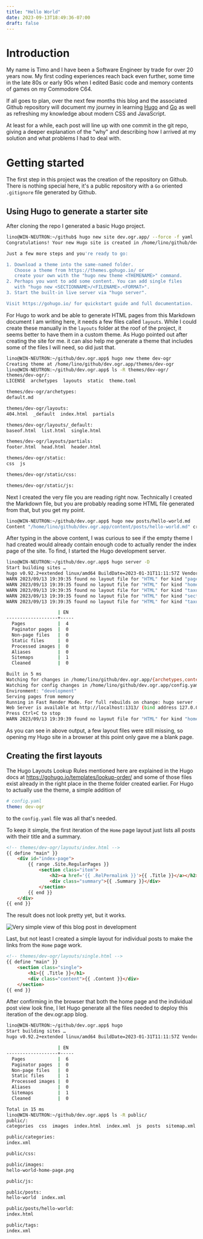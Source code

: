 ```yaml
---
title: "Hello World"
date: 2023-09-13T18:49:36-07:00
draft: false
---
```


# Introduction

My name is Timo and I have been a Software Engineer by trade for over 20 years now. My first coding experiences reach back even further, some time in the late 80s or early 90s when I edited Basic code and memory contents of games on my Commodore C64. 

If all goes to plan, over the next few months this blog and the associated Github repository will document my journey in learning [Hugo](https://gohugo.io/) and [Go](https://go.dev) as well as refreshing my knowledge about modern CSS and JavaScript.

At least for a while, each post will line up with one commit in the git repo, giving a deeper explanation of the "why" and describing how I arrived at my solution and what problems I had to deal with.

# Getting started

The first step in this project was the creation of the repository on Github. There is nothing special here, it's a public repository with a `Go` oriented `.gitignore` file generated by Github.

## Using Hugo to generate a starter site

After cloning the repo I generated a basic Hugo project.

```bash
lino@WIN-NEUTRON:~/github$ hugo new site dev.ogr.app/ --force -f yaml
Congratulations! Your new Hugo site is created in /home/lino/github/dev.ogr.app.

Just a few more steps and you're ready to go:

1. Download a theme into the same-named folder.
   Choose a theme from https://themes.gohugo.io/ or
   create your own with the "hugo new theme <THEMENAME>" command.
2. Perhaps you want to add some content. You can add single files
   with "hugo new <SECTIONNAME>/<FILENAME>.<FORMAT>".
3. Start the built-in live server via "hugo server".

Visit https://gohugo.io/ for quickstart guide and full documentation.
```

For Hugo to work and be able to generate HTML pages from this Markdown document I am writing here, it needs a few files called `layouts`. While I could create these manually in the `layouts` folder at the roof of the project, it seems better to have them in a custom theme. As Hugo pointed out after creating the site for me. it can also help me generate a theme that includes some of the files I will need, so did just that.

```bash
lino@WIN-NEUTRON:~/github/dev.ogr.app$ hugo new theme dev-ogr
Creating theme at /home/lino/github/dev.ogr.app/themes/dev-ogr
lino@WIN-NEUTRON:~/github/dev.ogr.app$ ls -R themes/dev-ogr/
themes/dev-ogr/:
LICENSE  archetypes  layouts  static  theme.toml

themes/dev-ogr/archetypes:
default.md

themes/dev-ogr/layouts:
404.html  _default  index.html  partials

themes/dev-ogr/layouts/_default:
baseof.html  list.html  single.html

themes/dev-ogr/layouts/partials:
footer.html  head.html  header.html

themes/dev-ogr/static:
css  js

themes/dev-ogr/static/css:

themes/dev-ogr/static/js:
```

Next I created the very file you are reading right now. Technically I created the Markdown file, but you are probably reading some HTML file generated from that, but you get my point.

```bash
lino@WIN-NEUTRON:~/github/dev.ogr.app$ hugo new posts/hello-world.md
Content "/home/lino/github/dev.ogr.app/content/posts/hello-world.md" created
```

After typing in the above content, I was curious to see if the empty theme I had created would already contain enough code to actually render the index page of the site. To find, I started the Hugo development server.

```bash
lino@WIN-NEUTRON:~/github/dev.ogr.app$ hugo server -D
Start building sites … 
hugo v0.92.2+extended linux/amd64 BuildDate=2023-01-31T11:11:57Z VendorInfo=ubuntu:0.92.2-1ubuntu0.1
WARN 2023/09/13 19:39:35 found no layout file for "HTML" for kind "page": You should create a template file which matches Hugo Layouts Lookup Rules for this combination.
WARN 2023/09/13 19:39:35 found no layout file for "HTML" for kind "home": You should create a template file which matches Hugo Layouts Lookup Rules for this combination.
WARN 2023/09/13 19:39:35 found no layout file for "HTML" for kind "taxonomy": You should create a template file which matches Hugo Layouts Lookup Rules for this combination.
WARN 2023/09/13 19:39:35 found no layout file for "HTML" for kind "section": You should create a template file which matches Hugo Layouts Lookup Rules for this combination.
WARN 2023/09/13 19:39:35 found no layout file for "HTML" for kind "taxonomy": You should create a template file which matches Hugo Layouts Lookup Rules for this combination.

                   | EN  
-------------------+-----
  Pages            |  4  
  Paginator pages  |  0  
  Non-page files   |  0  
  Static files     |  0  
  Processed images |  0  
  Aliases          |  0  
  Sitemaps         |  1  
  Cleaned          |  0  

Built in 5 ms
Watching for changes in /home/lino/github/dev.ogr.app/{archetypes,content,data,layouts,static}
Watching for config changes in /home/lino/github/dev.ogr.app/config.yaml
Environment: "development"
Serving pages from memory
Running in Fast Render Mode. For full rebuilds on change: hugo server --disableFastRender
Web Server is available at http://localhost:1313/ (bind address 127.0.0.1)
Press Ctrl+C to stop
WARN 2023/09/13 19:39:39 found no layout file for "HTML" for kind "home": You should create a template file which matches Hugo Layouts Lookup Rules for this combination.
```

As you can see in above output, a few layout files were still missing, so opening my Hugo site in a browser at this point only gave me a blank page.

## Creating the first layouts

The Hugo Layouts Lookup Rules mentioned here are explained in the Hugo docs at https://gohugo.io/templates/lookup-order/ and some of those files exist already in the right place in the 
theme folder created earlier. For Hugo to actually use the theme, a simple addition of

```yaml
# config.yaml
theme: dev-ogr
```

to the `config.yaml` file was all that's needed.

To keep it simple, the first iteration of the `Home` page layout just lists all posts with their title and a summary.

```html
<!-- themes/dev-ogr/layouts/index.html -->
{{ define "main" }}
    <div id="index-page">
        {{ range .Site.RegularPages }}
            <section class="item">
                <h2><a href='{{ .RelPermalink }}'>{{ .Title }}</a></h2>
                <div class="summary">{{ .Summary }}</div>
            </section>
        {{ end }}
    </div>
{{ end }}
```

The result does not look pretty yet, but it works.

![Very simple view of this blog post in development](/images/hello-world-home-page.png)

Last, but not least I created a simple layout for individual posts to make the links from the `Home` page work.

```html
<!-- themes/dev-ogr/layouts/single.html -->
{{ define "main" }}
    <section class="single">
        <h1>{{ .Title }}</h1>
        <div class="content">{{ .Content }}</div>
    </section>
{{ end }}
```

After confirming in the browser that both the home page and the individual post view look fine, I let Hugo generate all the files needed to deploy this iteration of the dev.ogr.app blog.

```bash
lino@WIN-NEUTRON:~/github/dev.ogr.app$ hugo
Start building sites … 
hugo v0.92.2+extended linux/amd64 BuildDate=2023-01-31T11:11:57Z VendorInfo=ubuntu:0.92.2-1ubuntu0.1

                   | EN  
-------------------+-----
  Pages            |  6  
  Paginator pages  |  0  
  Non-page files   |  0  
  Static files     |  1  
  Processed images |  0  
  Aliases          |  0  
  Sitemaps         |  1  
  Cleaned          |  0  

Total in 15 ms
lino@WIN-NEUTRON:~/github/dev.ogr.app$ ls -R public/
public/:
categories  css  images  index.html  index.xml  js  posts  sitemap.xml  tags

public/categories:
index.xml

public/css:

public/images:
hello-world-home-page.png

public/js:

public/posts:
hello-world  index.xml

public/posts/hello-world:
index.html

public/tags:
index.xml
```

